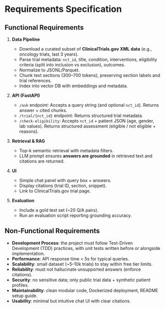 # Requirements Specification

## Functional Requirements
1. **Data Pipeline**
   - Download a curated subset of **ClinicalTrials.gov XML data** (e.g., oncology trials, last 3 years).  
   - Parse trial metadata: `nct_id`, title, condition, interventions, eligibility criteria (split into inclusion vs exclusion), outcomes.  
   - Normalize to JSONL/Parquet.  
   - Chunk text sections (300–700 tokens), preserving section labels and trial references.  
   - Index into vector DB with embeddings and metadata.

2. **API (FastAPI)**
   - `/ask` endpoint: Accepts a query string (and optional `nct_id`). Returns answer + cited chunks.  
   - `/trial/{nct_id}` endpoint: Returns structured trial metadata.  
   - `/check-eligibility`: Accepts `nct_id` + patient JSON (age, gender, lab values). Returns structured assessment (eligible / not eligible + reasons).  

3. **Retrieval & RAG**
   - Top-k semantic retrieval with metadata filters.  
   - LLM prompt ensures **answers are grounded** in retrieved text and citations are returned.  

4. **UI**
   - Simple chat panel with query box + answers.  
   - Display citations (trial ID, section, snippet).  
   - Link to ClinicalTrials.gov trial page.  

5. **Evaluation**
   - Include a gold test set (~20 Q/A pairs).  
   - Run an evaluation script reporting grounding accuracy.  

## Non-Functional Requirements
- **Development Process**: the project must follow Test-Driven Development (TDD) practices, with unit tests written before or alongside implementation.
- **Performance**: API response time < 5s for typical queries.  
- **Scalability**: small dataset (~5–10k trials) to stay within free tier limits.  
- **Reliability**: must not hallucinate unsupported answers (enforce citations).  
- **Security**: no sensitive data; only public trial data + synthetic patient profiles.  
- **Maintainability**: clean modular code, Dockerized deployment, README setup guide.  
- **Usability**: minimal but intuitive chat UI with clear citations.  
